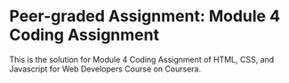 # Peer-graded Assignment: Module 4 Coding Assignment

This is the solution for Module 4 Coding Assignment of HTML, CSS, and Javascript for Web Developers Course on Coursera.